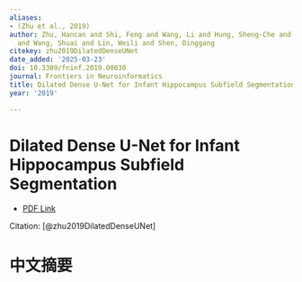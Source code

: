 ```yaml
---
aliases:
- (Zhu et al., 2019)
author: Zhu, Hancan and Shi, Feng and Wang, Li and Hung, Sheng-Che and Chen, Meng-Hsiang
  and Wang, Shuai and Lin, Weili and Shen, Dinggang
citekey: zhu2019DilatedDenseUNet
date_added: '2025-03-23'
doi: 10.3389/fninf.2019.00030
journal: Frontiers in Neuroinformatics
title: Dilated Dense U-Net for Infant Hippocampus Subfield Segmentation
year: '2019'

---
```

# Dilated Dense U-Net for Infant Hippocampus Subfield Segmentation
- [PDF Link](zotero://open-pdf/library/items/I8UCIWE4)

Citation: [@zhu2019DilatedDenseUNet]

# 中文摘要

